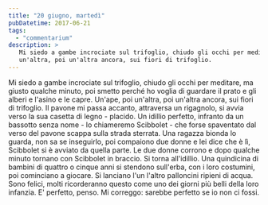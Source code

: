 ```yaml
---
title: "20 giugno, martedì"
pubDatetime: 2017-06-21
tags: 
  - "commentarium"
description: >
   Mi siedo a gambe incrociate sul trifoglio, chiudo gli occhi per meditare, ma giusto qualche minuto, poi smetto perché ho voglia di guardare il prato e gli alberi e l'asino e le capre. Un'ape, poi 
   un'altra, poi un'altra ancora, sui fiori di trifoglio.
---
```


Mi siedo a gambe incrociate sul trifoglio, chiudo gli occhi per meditare, ma giusto qualche minuto, poi smetto perché ho voglia di guardare il prato e gli alberi e l'asino e le capre. Un'ape, poi un'altra, poi un'altra ancora, sui fiori di trifoglio. Il pavone mi passa accanto, attraversa un rigagnolo, si avvia verso la sua casetta di legno - placido. Un idillio perfetto, infranto da un bassotto senza nome - lo chiameremo Scibbolet - che forse spaventato dal verso del pavone scappa sulla strada sterrata. Una ragazza bionda lo guarda, non sa se inseguirlo, poi compaiono due donne e lei dice che è lì, Scibbolet si è avviato da quella parte. Le due donne corrono e dopo qualche minuto tornano con Scibbolet in braccio. Si torna all'idillio. Una quindicina di bambini di quattro o cinque anni si stendono sull'erba, con i loro costumini, poi cominciano a giocare. Si lanciano l'un l'altro palloncini ripieni di acqua. Sono felici, molti ricorderanno questo come uno dei giorni più belli della loro infanzia. E' perfetto, penso. Mi correggo: sarebbe perfetto se io non ci fossi.
